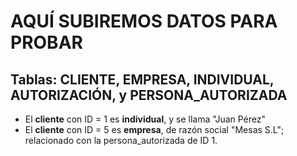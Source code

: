 # AQUÍ SUBIREMOS DATOS PARA PROBAR
## Tablas: CLIENTE, EMPRESA, INDIVIDUAL, AUTORIZACIÓN, y PERSONA_AUTORIZADA
* El **cliente** con ID = 1 es **individual**, y se llama "Juan Pérez"
* El **cliente** con ID = 5 es **empresa**, de razón social "Mesas S.L"; relacionado con la persona_autorizada de ID 1.
